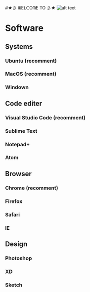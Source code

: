 #★彡 ᗯEᒪᑕOᗰE TO 彡★ 
![alt text](https://lh3.googleusercontent.com/a-/AAuE7mBMFxsm8vQpvamCZZbkp7B4JpJ7mczOY8LP2b1z=s96 "Front-end Developer")

# Software
## Systems
### Ubuntu (recomment)
### MacOS (recomment)
### Windown

## Code editer
### Visual Studio Code (recomment)
### Sublime Text
### Notepad+
### Atom

## Browser
### Chrome (recomment)
### Firefox
### Safari
### IE

## Design
### Photoshop
### XD
### Sketch